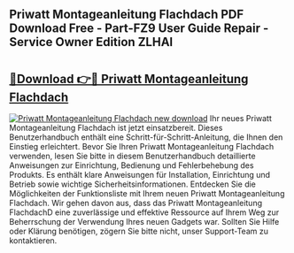 ## Priwatt Montageanleitung Flachdach PDF Download Free - Part-FZ9 User Guide Repair - Service Owner Edition ZLHAl

# <h2><a href="http://df88v8z.blite.top/?on=Priwatt+Montageanleitung+Flachdach">🔗Download 👉🔴 Priwatt Montageanleitung Flachdach</a></h2>

[![Priwatt Montageanleitung Flachdach new download](https://i.imgur.com/lujVjoI.png)](http://df88v8z.blite.top/?on=Priwatt+Montageanleitung+Flachdach)
Ihr neues Priwatt Montageanleitung Flachdach ist jetzt einsatzbereit. Dieses Benutzerhandbuch enthält eine Schritt-für-Schritt-Anleitung, die Ihnen den Einstieg erleichtert. Bevor Sie Ihren Priwatt Montageanleitung Flachdach verwenden, lesen Sie bitte in diesem Benutzerhandbuch detaillierte Anweisungen zur Einrichtung, Bedienung und Fehlerbehebung des Produkts. Es enthält klare Anweisungen für Installation, Einrichtung und Betrieb sowie wichtige Sicherheitsinformationen. Entdecken Sie die Möglichkeiten der Funktionsliste mit Ihrem neuen Priwatt Montageanleitung Flachdach. Wir gehen davon aus, dass das Priwatt Montageanleitung FlachdachD eine zuverlässige und effektive Ressource auf Ihrem Weg zur Beherrschung der Verwendung Ihres neuen Gadgets war. Sollten Sie Hilfe oder Klärung benötigen, zögern Sie bitte nicht, unser Support-Team zu kontaktieren.
